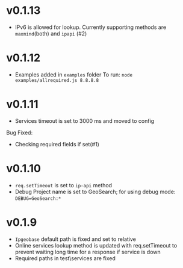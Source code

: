 # v0.1.13

- IPv6 is allowed for lookup. Currently supporting methods are `maxmind`(both) and `ipapi` (#2)


# v0.1.12

- Examples added in `examples` folder
  To run: `node examples/allrequired.js 8.8.8.8`


# v0.1.11

- Services timeout is set to 3000 ms and moved to config

Bug Fixed:
- Checking required fields if set(#1)


# v0.1.10

- `req.setTimeout` is set to `ip-api` method
- Debug Project name is set to GeoSearch; for using debug mode: `DEBUG=GeoSearch:*`


# v0.1.9

- `Ipgeobase` default path is fixed and set to relative
- Online services lookup method is updated with req.setTimeout to prevent waiting long time for a response if service is down
- Required paths in test\services are fixed
